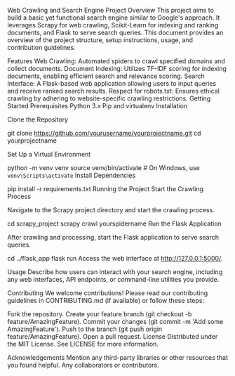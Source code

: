 Web Crawling and Search Engine Project
Overview
This project aims to build a basic yet functional search engine similar to Google's approach. It leverages Scrapy for web crawling, Scikit-Learn for indexing and ranking documents, and Flask to serve search queries. This document provides an overview of the project structure, setup instructions, usage, and contribution guidelines.

Features
Web Crawling: Automated spiders to crawl specified domains and collect documents.
Document Indexing: Utilizes TF-IDF scoring for indexing documents, enabling efficient search and relevance scoring.
Search Interface: A Flask-based web application allowing users to input queries and receive ranked search results.
Respect for robots.txt: Ensures ethical crawling by adhering to website-specific crawling restrictions.
Getting Started
Prerequisites
Python 3.x
Pip and virtualenv
Installation

Clone the Repository

git clone https://github.com/yourusername/yourprojectname.git
cd yourprojectname

Set Up a Virtual Environment


python -m venv venv
source venv/bin/activate  # On Windows, use `venv\Scripts\activate`
Install Dependencies


pip install -r requirements.txt
Running the Project
Start the Crawling Process

Navigate to the Scrapy project directory and start the crawling process.


cd scrapy_project
scrapy crawl yourspidername
Run the Flask Application

After crawling and processing, start the Flask application to serve search queries.


cd ../flask_app
flask run
Access the web interface at http://127.0.0.1:5000/.

Usage
Describe how users can interact with your search engine, including any web interfaces, API endpoints, or command-line utilities you provide.

Contributing
We welcome contributions! Please read our contributing guidelines in CONTRIBUTING.md (if available) or follow these steps:

Fork the repository.
Create your feature branch (git checkout -b feature/AmazingFeature).
Commit your changes (git commit -m 'Add some AmazingFeature').
Push to the branch (git push origin feature/AmazingFeature).
Open a pull request.
License
Distributed under the MIT License. See LICENSE for more information.

Acknowledgements
Mention any third-party libraries or other resources that you found helpful.
Any collaborators or contributors.
